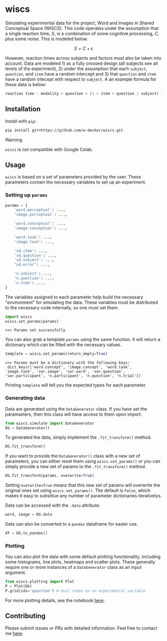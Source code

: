 # wiscs
Simulating experimental data for the project, Word and Images in Shared Conceptual Space (WISCS). This code operates under the assumption that a single reaction time, $S$, is a combination of some cognitive processing, $C$, plus some noise. This is modeled below.

$$
S = C + \epsilon
$$

However, reaction times across subjects and factors must also be taken into account. Data are modeled 1) as a fully crossed design (all subjects see all levels of the experiment), 2) under the assumption that each `subject`, `question`, and `item` have a random intercept and 3) that `question` and `item` have a random intecept with respect to `subject`. A an example formula for these data is below:

```r
reaction time ~ modality + question + (1 + item + question | subject) + (1|item) + (1|question)
```

## Installation 

Install with `pip`:
```bash
pip install git+https://github.com/w-decker/wiscs.git
```

>[!WARNING]
> `wiscs` is _not_ compatible with Google Colab.

## Usage
`wiscs` is based on a set of parameters provided by the user. These parameters contain the necessary variables to set up an experiment. 

### Setting up `params`

```python
params = {
    'word.perceptual': ...,
    'image.perceptual': ...,

    'word.conceptual': ...,
    'image.conceptual': ...,

    'word.task': ...,
    'image.task': ...,

    'sd.item': ...,
    'sd.question': ...,
    'sd.subject': ...,
    "sd.error": ...,

    'n.subject': ...,
    'n.question': ...,
    'n.item': ...,
}
```

The variables assigned to each parameter help build the necessary "environment" for simulating the data. These variables must be distributed to the necessary code internally, so one must set them.

```python
import wiscs
wiscs.set_params(params)
```
```
>>> Params set successfully
```
You can also grab a template `params` using the same function. It will return a dictionary which can be filled with the necessary values.

```python
template = wiscs.set_params(return_empty=True)
```
```
>>> Params must be a dictionary with the following keys:
 dict_keys(['word.concept', 'image.concept', 'word.task', 'image.task', 'var.image', 'var.word', 'var.question', 'var.participant', 'n.participant', 'n.question', 'n.trial'])
```
Printing `template` will tell you the expected types for each parameter. 

### Generating data

Data are generated using the `DataGenerator` class. If you have set the paramaeters, then this class will have access to them upon import.

```python
from wiscs.simulate import DataGenerator
DG = DataGenerator()
```

To generated the data, simply implement the `.fit_transform()` method.

```python
DG.fit_transform()
```

If you want to provide the `DataGenerator()` class with a new set of parameters, you can either reset them using `wiscs.set_params()` or you can simply provide a new set of params to the `.fit_transform()` method. 

```python
DG.fit_transform(params, overwrite=True)
```
Setting `overwrite=True` means that this new set of params will overwrite the original ones set using `wiscs.set_params()`. The default is `False`, which makes it easy to substitue any number of parameter dictionaries iterativelys. 

Data can be accessed with the `.data` attribute.

```python
word, image = DG.data
```

Data can also be converted to a `pandas` dataframe for easier use.

```python
df = DG.to_pandas()
```

### Plotting
You can also plot the data with some default plotting functionality, including some histograms, line plots, heatmaps and scatter plots. These generally require one or more instances of a `DataGenerator` class as an input argument. 

```python
from wiscs.plotting import Plot
P = Plot(DG)
P.grid(idx='question') # must index on an experimental variable
```

For more plotting details, see the notebook [here](https://github.com/w-decker/wiscs-simulation/blob/main/wiscs-simulations.ipynb).

## Contributing
Please submit issues or PRs with detailed information. Feel free to contact me [here](mailto:will.decker@gatech.edu?subject=wiscs).